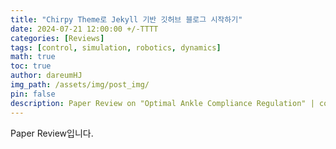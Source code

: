 ```yaml
---
title: "Chirpy Theme로 Jekyll 기반 깃허브 블로그 시작하기"
date: 2024-07-21 12:00:00 +/-TTTT
categories: [Reviews]
tags: [control, simulation, robotics, dynamics]
math: true
toc: true
author: dareumHJ
img_path: /assets/img/post_img/
pin: false
description: Paper Review on "Optimal Ankle Compliance Regulation" | control, simulation, robotics, dynamics
---
```


Paper Review입니다.